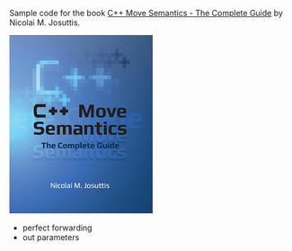 Sample code for the book [C++ Move Semantics - The Complete Guide](https://www.cppmove.com/) by Nicolai M. Josuttis.

![C++ Move Semantics](covercppmove255x317.png)

- perfect forwarding
- out parameters
